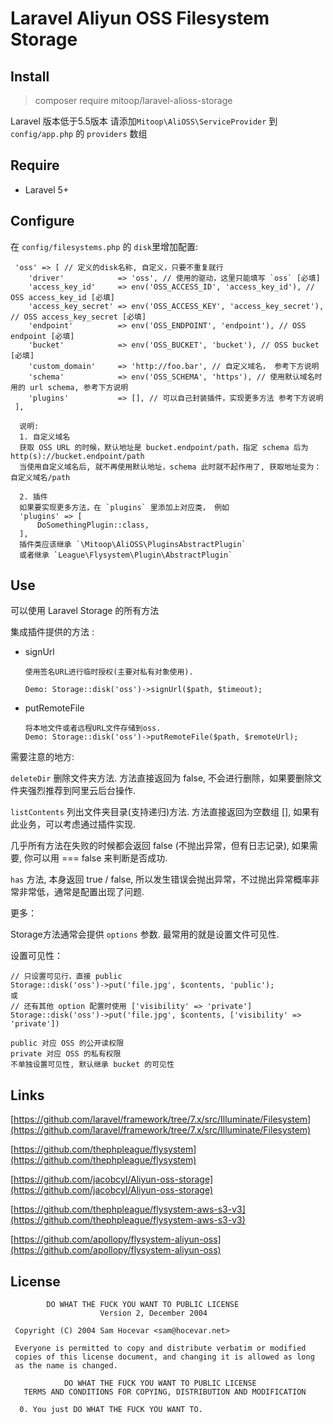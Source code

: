 # Laravel Aliyun OSS Filesystem Storage

## Install
> composer require mitoop/laravel-alioss-storage

Laravel 版本低于5.5版本 请添加`Mitoop\AliOSS\ServiceProvider` 到 `config/app.php` 的 `providers` 数组

## Require
   - Laravel 5+

## Configure
在 `config/filesystems.php` 的 `disk`里增加配置:
```
 'oss' => [ // 定义的disk名称, 自定义，只要不重复就行
    'driver'            => 'oss', // 使用的驱动，这里只能填写 `oss` [必填]
    'access_key_id'     => env('OSS_ACCESS_ID', 'access_key_id'), // OSS access_key_id [必填]
    'access_key_secret' => env('OSS_ACCESS_KEY', 'access_key_secret'), // OSS access_key_secret [必填]
    'endpoint'          => env('OSS_ENDPOINT', 'endpoint'), // OSS endpoint [必填]
    'bucket'            => env('OSS_BUCKET', 'bucket'), // OSS bucket [必填]
    'custom_domain'     => 'http://foo.bar', // 自定义域名， 参考下方说明
    'schema'            => env('OSS_SCHEMA', 'https'), // 使用默认域名时用的 url schema, 参考下方说明
    'plugins'           => [], // 可以自己封装插件，实现更多方法 参考下方说明
 ],

  说明:
  1. 自定义域名
  获取 OSS URL 的时候，默认地址是 bucket.endpoint/path，指定 schema 后为 http(s)://bucket.endpoint/path
  当使用自定义域名后, 就不再使用默认地址，schema 此时就不起作用了, 获取地址变为：自定义域名/path
  
  2. 插件
  如果要实现更多方法，在 `plugins` 里添加上对应类， 例如
  'plugins' => [
      DoSomethingPlugin::class,
  ],
  插件类应该继承 `\Mitoop\AliOSS\PluginsAbstractPlugin` 
  或者继承 `League\Flysystem\Plugin\AbstractPlugin`
```  
      
## Use
可以使用 Laravel Storage 的所有方法

集成插件提供的方法 :
- signUrl 
  ```
  使用签名URL进行临时授权(主要对私有对象使用). 
  
  Demo: Storage::disk('oss')->signUrl($path, $timeout);
  ```
- putRemoteFile 
  ```
  将本地文件或者远程URL文件存储到oss. 
  Demo: Storage::disk('oss')->putRemoteFile($path, $remoteUrl);
  ```

需要注意的地方:

`deleteDir` 删除文件夹方法. 方法直接返回为 false, 不会进行删除，如果要删除文件夹强烈推荐到阿里云后台操作.

`listContents` 列出文件夹目录(支持递归)方法. 方法直接返回为空数组 [], 如果有此业务，可以考虑通过插件实现.

几乎所有方法在失败的时候都会返回 false (不抛出异常，但有日志记录), 如果需要, 你可以用 === false 来判断是否成功.

`has` 方法, 本身返回 true / false, 所以发生错误会抛出异常，不过抛出异常概率非常非常低，通常是配置出现了问题.

更多：

Storage方法通常会提供 `options` 参数. 最常用的就是设置文件可见性.

设置可见性：
```
// 只设置可见行，直接 public
Storage::disk('oss')->put('file.jpg', $contents, 'public');
或
// 还有其他 option 配置时使用 ['visibility' => 'private']
Storage::disk('oss')->put('file.jpg', $contents, ['visibility' => 'private']) 

public 对应 OSS 的公开读权限
private 对应 OSS 的私有权限
不单独设置可见性, 默认继承 bucket 的可见性 
```

## Links
[https://github.com/laravel/framework/tree/7.x/src/Illuminate/Filesystem](https://github.com/laravel/framework/tree/7.x/src/Illuminate/Filesystem)

[https://github.com/thephpleague/flysystem](https://github.com/thephpleague/flysystem)

[https://github.com/jacobcyl/Aliyun-oss-storage](https://github.com/jacobcyl/Aliyun-oss-storage)

[https://github.com/thephpleague/flysystem-aws-s3-v3](https://github.com/thephpleague/flysystem-aws-s3-v3)

[https://github.com/apollopy/flysystem-aliyun-oss](https://github.com/apollopy/flysystem-aliyun-oss)

## License
```
        DO WHAT THE FUCK YOU WANT TO PUBLIC LICENSE 
                    Version 2, December 2004 

 Copyright (C) 2004 Sam Hocevar <sam@hocevar.net> 

 Everyone is permitted to copy and distribute verbatim or modified 
 copies of this license document, and changing it is allowed as long 
 as the name is changed. 

            DO WHAT THE FUCK YOU WANT TO PUBLIC LICENSE 
   TERMS AND CONDITIONS FOR COPYING, DISTRIBUTION AND MODIFICATION 

  0. You just DO WHAT THE FUCK YOU WANT TO.
```
